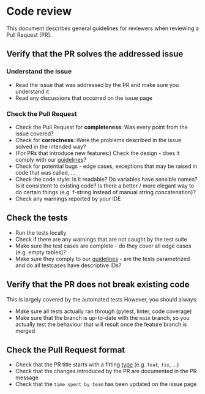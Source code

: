 # Code review

This document describes
general guidelines for reviewers
when reviewing a Pull Request (PR).

## Verify that the PR solves the addressed issue

### Understand the issue

* Read the issue that was addressed by the PR and make sure you understand it
* Read any discussions that occurred on the issue page

### Check the Pull Request

* Check the Pull Request for __completeness__: Was every point from the issue covered?
* Check for __correctness__: Were the problems described in the issue solved in the intended way?
* (For PRs that introduce new features:) Check the design - does it comply with our [guidelines](../guidelines.html)?
* Check for potential bugs - edge cases, exceptions that may be raised in code that was called, ...
* Check the code style: Is it readable? Do variables have sensible names? Is it consistent to existing code? Is there a better / more elegant way to do certain things (e.g. f-string instead of manual string concatenation)?
* Check any warnings reported by your IDE

## Check the tests

* Run the tests locally
* Check if there are any warnings that are not caught by the test suite
* Make sure the test cases are complete - do they cover all edge cases (e.g. empty tables)?
* Make sure they comply to our [guidelines](../guidelines.html) - are the tests parametrized and do all testcases have descriptive IDs?

## Verify that the PR does not break existing code

This is largely covered by the automated tests
However, you should always:
* Make sure all tests actually ran through (pytest, linter, code coverage)
* Make sure that the branch is up-to-date with the `main` branch, so you actually test the behaviour that will result once the feature branch is merged

## Check the Pull Request format
* Check that the PR title starts with a fitting [type](https://github.com/Safe-DS/.github/blob/main/.github/CONTRIBUTING.md#types) (e.g. `feat`, `fix`, ...)
* Check that the changes introduced by the PR are documented in the PR message
* Check that the `time spent by team` has been updated on the issue page
